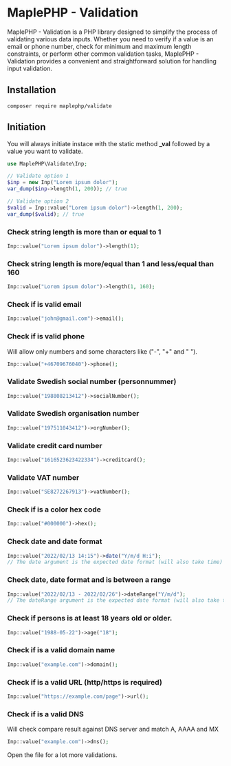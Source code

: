 # MaplePHP - Validation
MaplePHP - Validation is a PHP library designed to simplify the process of validating various data inputs. Whether you need to verify if a value is an email or phone number, check for minimum and maximum length constraints, or perform other common validation tasks, MaplePHP - Validation provides a convenient and straightforward solution for handling input validation.

## Installation
```
composer require maplephp/validate
```

## Initiation
You will always initiate instace with the static method **_val** followed by a value you want to validate.

```php
use MaplePHP\Validate\Inp;

// Validate option 1
$inp = new Inp("Lorem ipsum dolor");
var_dump($inp->length(1, 200)); // true

// Validate option 2
$valid = Inp::value("Lorem ipsum dolor")->length(1, 200);
var_dump($valid); // true
```

### Check string length is more than or equal to 1
```php
Inp::value("Lorem ipsum dolor")->length(1);
```
### Check string length is more/equal than 1 and less/equal than 160
```php
Inp::value("Lorem ipsum dolor")->length(1, 160);
```
### Check if is valid email
```php
Inp::value("john@gmail.com")->email();
```
### Check if is valid phone
Will allow only numbers and some characters like ("-", "+" and " ").
```php
Inp::value("+46709676040")->phone();
```
### Validate Swedish social number (personnummer)
```php
Inp::value("198808213412")->socialNumber();
```
### Validate Swedish organisation number
```php
Inp::value("197511043412")->orgNumber();
```
### Validate credit card number
```php
Inp::value("1616523623422334")->creditcard();
```
### Validate VAT number
```php
Inp::value("SE8272267913")->vatNumber();
```
### Check if is a color hex code
```php
Inp::value("#000000")->hex();
```
### Check date and date format
```php
Inp::value("2022/02/13 14:15")->date("Y/m/d H:i");
// The date argument is the expected date format (will also take time)
```
### Check date, date format and is between a range
```php
Inp::value("2022/02/13 - 2022/02/26")->dateRange("Y/m/d"); 
// The dateRange argument is the expected date format (will also take time)
```
### Check if persons is at least 18 years old or older.
```php
Inp::value("1988-05-22")->age("18");
```
### Check if is a valid domain name
```php
Inp::value("example.com")->domain();
```
### Check if is a valid URL (http/https is required)
```php
Inp::value("https://example.com/page")->url();
```
### Check if is a valid DNS
Will check compare result against DNS server and match A, AAAA and MX
```php
Inp::value("example.com")->dns();
```
Open the file for a lot more validations.
